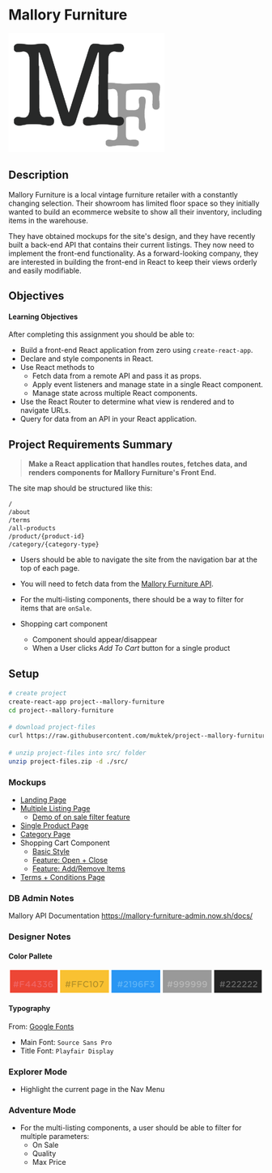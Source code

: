 # Mallory Furniture

![Mallory Furniture Logo](mockups/mallory-furniture-logo.png)

## Description
Mallory Furniture is a local vintage furniture retailer with a constantly changing selection. Their showroom has limited floor space so they initially wanted to build an ecommerce website to show all their inventory, including items in the warehouse.

They have obtained mockups for the site's design, and they have recently built a back-end API that contains their current listings. They now need to implement the front-end functionality. As a forward-looking company, they are interested in building the front-end in React to keep their views orderly and easily modifiable.

## Objectives

#### Learning Objectives
After completing this assignment you should be able to:
- Build a front-end React application from zero using `create-react-app`.
- Declare and style components in React.
- Use React methods to
  - Fetch data from a remote API and pass it as props.
  - Apply event listeners and manage state in a single React component.
  - Manage state across multiple React components.
- Use the React Router to determine what view is rendered and to navigate URLs.
- Query for data from an API in your React application.

## Project Requirements Summary
> **Make a React application that handles routes, fetches data, and renders components for Mallory Furniture's Front End.**

The site map should be structured like this:

```
/
/about
/terms
/all-products
/product/{product-id}
/category/{category-type}
```

- Users should be able to navigate the site from the navigation bar at the top of each page.

- You will need to fetch data from the [Mallory Furniture API](https://mallory-furniture-admin.now.sh/docs).

- For the multi-listing components, there should be a way to  filter for items that are `onSale`.

- Shopping cart component
  - Component should appear/disappear
  - When a User clicks *Add To Cart* button for a single product

## Setup

```sh
# create project
create-react-app project--mallory-furniture
cd project--mallory-furniture

# download project-files
curl https://raw.githubusercontent.com/muktek/project--mallory-furniture/master/project-files.zip > project-files.zip

# unzip project-files into src/ folder
unzip project-files.zip -d ./src/
```


### Mockups

- [Landing Page](mockups/mallory-landing.png)
- [Multiple Listing Page](mockups/mallory-multilisting-all.png)
  - [Demo of on sale filter feature](mockups/mallory-onsale-filter.gif)
- [Single Product Page](mockups/mallory-single.png)
- [Category Page](mockups/mallory-multilisting-category.png)
- Shopping Cart Component
  - [Basic Style](mockups/mallory-cart-static.png)
  - [Feature: Open + Close](mockups/mallory-cart-demo-part1.gif)
  - [Feature: Add/Remove Items](mockups/mallory-cart-demo-part2.gif)
- [Terms + Conditions Page](mockups/mallory-terms.png)

### DB Admin Notes
Mallory API Documentation https://mallory-furniture-admin.now.sh/docs/


### Designer Notes

#### Color Pallete
![color palette](mockups/mallory-color-palette.png)

#### Typography
From: [Google Fonts](https://fonts.google.com/)
- Main Font: `Source Sans Pro`
- Title Font: `Playfair Display`


### Explorer Mode
- Highlight the current page in the Nav Menu


### Adventure Mode
- For the multi-listing components, a user should be able to filter for multiple parameters:
  - On Sale
  - Quality
  - Max Price
